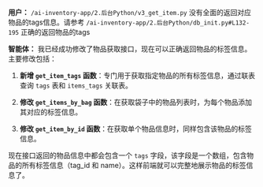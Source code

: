 **用户：** `/ai-inventory-app/2.后台Python/v3_get_item.py` 没有全面的返回对应物品的tags信息。请参考 `/ai-inventory-app/2.后台Python/db_init.py#L132-195` 正确的返回物品的tags

**智能体：** 我已经成功修改了物品获取接口，现在可以正确返回物品的标签信息。主要修改包括：

1. **新增 `get_item_tags` 函数**：专门用于获取指定物品的所有标签信息，通过联表查询 `tags` 表和 `items_tags` 关联表。

2. **修改 `get_items_by_bag` 函数**：在获取袋子中的物品列表时，为每个物品添加其对应的标签信息。

3. **修改 `get_item_by_id` 函数**：在获取单个物品信息时，同样包含该物品的标签信息。

现在接口返回的物品信息中都会包含一个 `tags` 字段，该字段是一个数组，包含物品的所有标签信息（tag_id 和 name）。这样前端就可以完整地展示物品的标签信息了。